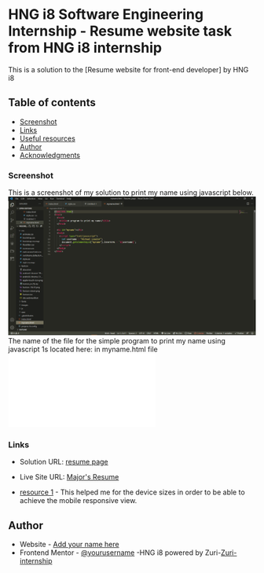 # HNG i8 Software Engineering Internship - Resume website task from HNG i8 internship

This is a solution to the [Resume website for front-end developer] by HNG i8 
## Table of contents


 
  - [Screenshot](#screenshot)
  - [Links](#links)
  - [Useful resources](#useful-resources)
- [Author](#author)
- [Acknowledgments](#acknowledgments)








### Screenshot
This is a screenshot of my solution to print my name using javascript below.
![](/screenshot.png)
The name of the file for the simple program  to print my name using javascript 1s located 
here: in  myname.html file
 ![](./myname.html)

### Links

- Solution URL: [resume page](https://ezealormichael-resume.netlify.app)
- Live Site URL: [Major's Resume](https://ezealormichael-resume.netlify.app)





- [resource 1](https://stackoverflow.com/questions/6370690/media-queries-how-to-target-desktop-tablet-and-mobile) - This helped me for the device sizes in order to be able to achieve the mobile responsive view. 


## Author

- Website - [Add your name here](http://www.majormichael.com.ng/)
- Frontend Mentor - [@yourusername](https://www.frontendmentor.io/profile/majormichael77)
-HNG i8 powered by Zuri-[Zuri-internship](https://internship.zuri.team/)



